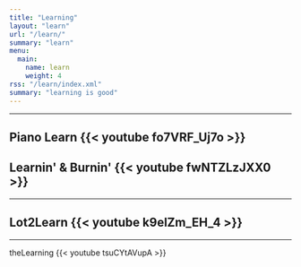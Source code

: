 ```yaml
---
title: "Learning"
layout: "learn"
url: "/learn/"
summary: "learn"
menu:
  main:
    name: learn
    weight: 4
rss: "/learn/index.xml"
summary: "learning is good"
---
```

---

Piano Learn
{{< youtube fo7VRF_Uj7o >}}
---


Learnin' & Burnin'
{{< youtube fwNTZLzJXX0 >}}
---
---

Lot2Learn
{{< youtube k9elZm_EH_4 >}}
---
---


theLearning
{{< youtube tsuCYtAVupA >}}